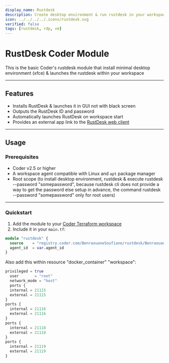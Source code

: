 ```yaml
---
display_name: Rustdesk
description: Create desktop environment & run rustdesk in your workspace
icon: ../../../../.icons/rustdesk.svg
verified: false
tags: [rustdesk, rdp, vm]
---
```


# RustDesk Coder Module

This is the basic Coder's rustdesk module that install minimal desktop environment (xfce) & launches the rustdesk within your workspace

---

## Features

- Installs RustDesk & launches it in GUI not with black screen
- Outputs the RustDesk ID and password
- Automatically launches RustDesk on workspace start
- Provides an external app link to the [RustDesk web client](https://rustdesk.com/web)

---

## Usage

### Prerequisites

- Coder v2.5 or higher
- A workspace agent compatible with Linux and `apt` package manager
- Root scope (to install desktop environment, rustdesk & execute rustdesk --password "somepassword", because rustdesk cli does not provide a way to get the password else setup in advance, the command rustdesk --password "somepassword" only for root users)


---

### Quickstart

1. Add the module to your [Coder Terraform workspace](https://registry.coder.com)
2. Include it in your `main.tf`:

```tf
module "rustdesk" {
  source    = "registry.coder.com/BenraouaneSoufiane/rustdesk/BenraouaneSoufiane"
  agent_id  = var.agent_id
}
```
Also add this within resource "docker_container" "workspace":
 
```tf
privileged = true
  user       = "root"
  network_mode = "host"
  ports {
  internal = 21115
  external = 21115
}
ports {
  internal = 21116
  external = 21116
}
ports {
  internal = 21118
  external = 21118
}
ports {
  internal = 21119
  external = 21119
}
```
